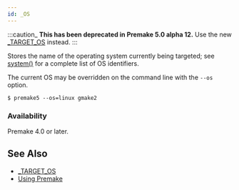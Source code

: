 ```yaml
---
id: _OS
---
```


:::caution_
**This has been deprecated in Premake 5.0 alpha 12.** Use the new [_TARGET_OS](premake_TARGET_OS.md) instead.
:::

Stores the name of the operating system currently being targeted; see [system()](system.md) for a complete list of OS identifiers.

The current OS may be overridden on the command line with the `--os` option.

```
$ premake5 --os=linux gmake2
```

### Availability ###

Premake 4.0 or later.


## See Also ##

* [_TARGET_OS](premake_TARGET_OS.md)
* [Using Premake](Using-Premake.md)

